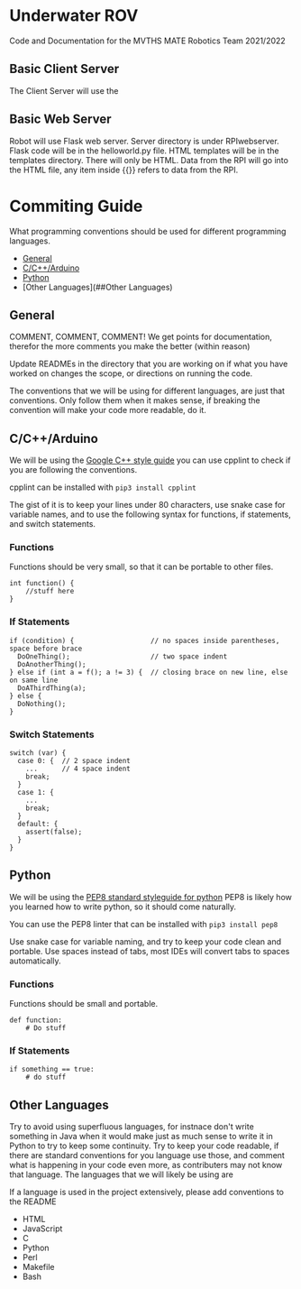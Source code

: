#  Underwater ROV

Code and Documentation for the MVTHS MATE Robotics Team 2021/2022

## Basic Client Server 

The Client Server will use the 

## Basic Web Server

Robot will use Flask web server. Server directory is under RPIwebserver. Flask code will be in the helloworld.py file. HTML templates will be in the templates directory. There will only be HTML. Data from the RPI will go into the HTML file, any item inside {{}} refers to data from the RPI. 

# Commiting Guide

What programming conventions should be used for different programming languages.

* [General](##General)
* [C/C++/Arduino](##C/C++/Arduino)
* [Python](##Python)
* [Other Languages](##Other Languages)

## General

COMMENT, COMMENT, COMMENT!
We get points for documentation, therefor the more comments you make the better (within reason)

Update READMEs in the directory that you are working on if what you have worked on changes the scope, or directions on running the code.

The conventions that we will be using for different languages, are just that conventions. Only follow them when it makes sense, if breaking the convention will make your code more readable, do it.

## C/C++/Arduino

We will be using the [Google C++ style guide](https://google.github.io/styleguide/cppguide.html)
you can use cpplint to check if you are following the conventions.

cpplint can be installed with
`pip3 install cpplint`

The gist of it is to keep your lines under 80 characters, use snake case for variable names, and to use the following syntax for functions, if statements, and switch statements.


### Functions

Functions should be very small, so that it can be portable to other files.

```
int function() {
    //stuff here
}
```

### If Statements
```
if (condition) {                   // no spaces inside parentheses, space before brace
  DoOneThing();                    // two space indent
  DoAnotherThing();
} else if (int a = f(); a != 3) {  // closing brace on new line, else on same line
  DoAThirdThing(a);
} else {
  DoNothing();
}   
```

### Switch Statements

```
switch (var) {
  case 0: {  // 2 space indent
    ...      // 4 space indent
    break;
  }
  case 1: {
    ...
    break;
  }
  default: {
    assert(false);
  }
}
```

## Python

We will be using the [PEP8 standard styleguide for python](https://www.python.org/dev/peps/pep-0008/)
PEP8 is likely how you learned how to write python, so it should come naturally.

You can use the PEP8 linter that can be installed with
`pip3 install pep8`

Use snake case for variable naming, and try to keep your code clean and portable.
Use spaces instead of tabs, most IDEs will convert tabs to spaces automatically. 

### Functions 

Functions should be small and portable. 

```
def function:
    # Do stuff
```

### If Statements

```
if something == true:
    # do stuff
```

## Other Languages

Try to avoid using superfluous languages, for instnace don't write something in Java when it would make just as much sense to write it in Python to try to keep some continuity. 
Try to keep your code readable, if there are standard conventions for you language use those, and comment what is happening in your code even more, as contributers may not know that language.
The languages that we will likely be using are 

If a language is used in the project extensively, please add conventions to the README

* HTML
* JavaScript
* C
* Python
* Perl
* Makefile
* Bash

